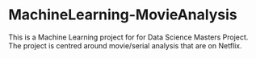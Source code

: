 # MachineLearning-MovieAnalysis
This is a Machine Learning project for for Data Science Masters Project. The project is centred around movie/serial analysis that are on Netflix.
